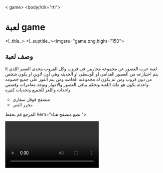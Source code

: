 <!DOCTYPE  game>
< game>
    <head>
          <title> لعبة  game </title> 
      </head>
     <body//dir="rtl">
               <h1> لعبة game </h1><!..title..>
               <!..suptitle..><imgsre="game.png.hight="150">
               
</body><h2> وصف لعبة </h2>
</لعبة  game >      <p><!..description..> 
it لعبة حرب العصور عن مجموعه محاربين في قروب وكل القروب يتحدى العصر اللذي يتم اختيارعه من العصور القدامى او الوسطى او الحديثه وهي اون لاوين او يكون شخص من دون قروب ومن ثم يكون له مجموعته الخاصه ومن يتم الفوز على جميع خصومه واعدئه يكون هو ملك اللعبة وتحكم بباقي العصور والاموار وتوجد مغامرات وقصص واحداث واللغز للجميع وتحديات كثيره 
<ul type="circle"> <li>متصفح قوقل سفاري </li>
    <li> محرر النص </li>
    </ul>
    <p> المرجع قم بحفظ 
    <a>hern="تضع متصفح هناء "></o>
    </p>
    <video>
    <sootcesrca" "
                </video>game.png.
<p><b>المستويات للعبه:</b><br>
   1<sup>st</sup>level:gmae <br>
   2<sup>nd</sup>level:بهذا المستوى يبداء بتكوين المحاربين وجيشه game
   </p><hr>
   <h2>ابداء بتكوين محاربين من الاون لاين او من لعبة المتاحة لديك وابداء بتجميع موارد الجيشك وهذا الوقت وقت عصرك </h2>
            <ol>type="A">
            <li>بعد مايتم تكون جيشك الخاص والمحاربين يبداء عصرك وقم بهزيمة اعدائك واحصل على ملك العصور</li> <li>game=/li>
     </ol> 
     </body> <li> ,وحصول على مرحله من توصيل وفتح قارات وتسميه لشعبك ,وتجميع المال والموارد والكنز
   اهداف لعبة; حصولك على ملك العصور’تكوين جيشك الخاصه وتجميع المحاربين 
<ol type="i">
    <li>وهناء ابداء بصناعه عالمك الخاص واستمتع باللعبه </li>
    <li>go game now </ol>
    
    
    <h2>بداء للعبة تبداء بخوض كثير من المغامرات للحصول على مستويات عاليه لكي تكون جيش كبير وقوي وتحصل على الكنوز وتبدء الالغلز والغموض </h2>
    <altype="cirlcle"
            <li>’وبعد الحصول على مستوى مطلوب يتم رفع المستوى يبداء تدريب جيش ووضع الخطط للفريق والجيش والحلفاء </li>
            <li>ومن ثم تبداء لحرب مع باقي الاعداء باللعبه والافرقة الثانيه وجميعها على الاون لاين </li>
            </li>
            <p>وهنا بعد خوض الكثير من المغامرات والحروب ننتظر المناسفين وترشيح الافضل للحصول على ملك العصور 
    <a href="هناء اضع الرابط اللعبه بعد يتم الانتهاء من تصميمه">هناء اضغط</a>
    </p>
    <video vidth="700"height"500">contras
    
    <sourcesrc="vid.mpt"tcontre airacontya>
        
        </video>
    <audio>
        <sourcesrc"  "
                   </audio>
        </body>
    </game  لعبة >
    
    <source src ="spirklo:mp3"
    type="audio/mp3">
    </audio>
    <table>
    <tr>
    <th>
    <th>اليوم </th>
    
    </tr>
    <tr>
    <td>الاحد</td>
    <tj>class A</td>
    <q>
    </tr>
    <tr>
    <td>الاثنين الثلاثاء الاربعاء </td>
    <td>calss B</td>
    </tr.
    <tr>
    <td calspan الخميس الجمهة السبت="3">
    </td>
    </tr>
    </table>
    </body>
    </game  لعبة >
            
            
    
    
